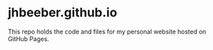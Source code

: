 # jhbeeber.github.io
This repo holds the code and files for my personal website hosted on GitHub Pages.
